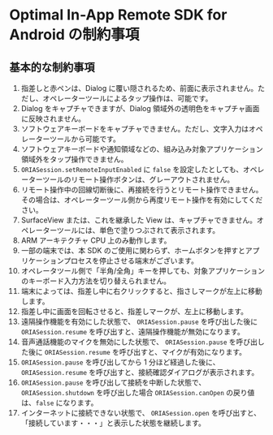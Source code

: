 # Optimal In-App Remote SDK for Android の制約事項

## 基本的な制約事項
 1. 指差しと赤ペンは、Dialog に覆い隠されるため、前面に表示されません。ただし、オペレーターツールによるタップ操作は、可能です。
 2. Dialog をキャプチャできますが、Dialog 領域外の透明色をキャプチャ画面に反映されません。
 3. ソフトウェアキーボードをキャプチャできません。ただし、文字入力はオペレーターツールから可能です。
 4. ソフトウェアキーボードや通知領域などの、組み込み対象アプリケーション領域外をタップ操作できません。
 5. `ORIASession.setRemoteInputEnabled` に `false` を設定したとしても、オペレーターツールのリモート操作ボタンは、グレーアウトされません。
 6. リモート操作中の回線切断後に、再接続を行うとリモート操作できません。その場合は、オペレーターツール側から再度リモート操作を有効にしてください。
 7. SurfaceView または、これを継承した View は、キャプチャできません。オペレーターツールには、単色で塗りつぶされて表示されます。
 8. ARM アーキテクチャ CPU 上のみ動作します。
 9. 一部の端末では、本 SDK のご使用に関わらず、ホームボタンを押すとアプリケーションプロセスを停止させる端末がございます。
 10. オペレータツール側で「半角/全角」キーを押しても、対象アプリケーションのキーボード入力方法を切り替えられません。
 11. 端末によっては、指差し中に右クリックすると、指さしマークが左上に移動します。
 12. 指差し中に画面を回転させると、指差しマークが、左上に移動します。
 13. 遠隔操作機能を有効にした状態で、 `ORIASession.pause` を呼び出した後に `ORIASession.resume` を呼び出すと、遠隔操作機能が無効になります。
 14. 音声通話機能のマイクを無効にした状態で、 `ORIASession.pause` を呼び出した後に `ORIASession.resume` を呼び出すと、マイクが有効になります。
 15. `ORIASession.pause` を呼び出してから 1 分ほど経過した後に、 `ORIASession.resume` を呼び出すと、接続確認ダイアログが表示されます。
 16. `ORIASession.pause` を呼び出して接続を中断した状態で、 `ORIASession.shutdown` を呼び出した場合 `ORIASession.canOpen` の戻り値は、`false` になります。
 17. インターネットに接続できない状態で、 `ORIASession.open` を呼び出すと、「接続しています・・・」と表示した状態を継続します。
